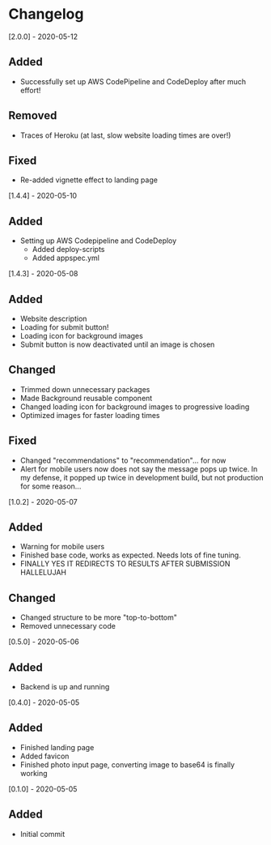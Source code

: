 # Changelog

[2.0.0] - 2020-05-12

## Added

- Successfully set up AWS CodePipeline and CodeDeploy after much effort!

## Removed

- Traces of Heroku (at last, slow website loading times are over!)

## Fixed

- Re-added vignette effect to landing page

[1.4.4] - 2020-05-10

## Added

- Setting up AWS Codepipeline and CodeDeploy
  - Added deploy-scripts
  - Added appspec.yml

[1.4.3] - 2020-05-08

## Added

- Website description
- Loading for submit button!
- Loading icon for background images
- Submit button is now deactivated until an image is chosen

## Changed

- Trimmed down unnecessary packages
- Made Background reusable component
- Changed loading icon for background images to progressive loading
- Optimized images for faster loading times

## Fixed

- Changed "recommendations" to "recommendation"... for now
- Alert for mobile users now does not say the message pops up twice. In my defense, it popped up twice in development build, but not production for some reason...

[1.0.2] - 2020-05-07

## Added

- Warning for mobile users
- Finished base code, works as expected. Needs lots of fine tuning.
- FINALLY YES IT REDIRECTS TO RESULTS AFTER SUBMISSION HALLELUJAH

## Changed

- Changed structure to be more "top-to-bottom"
- Removed unnecessary code

[0.5.0] - 2020-05-06

## Added

- Backend is up and running

[0.4.0] - 2020-05-05

## Added

- Finished landing page
- Added favicon
- Finished photo input page, converting image to base64 is finally working

[0.1.0] - 2020-05-05

## Added

- Initial commit
